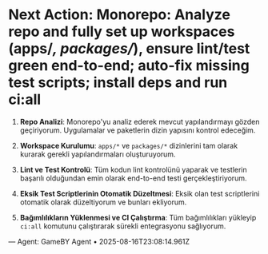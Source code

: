 # Next Action: Monorepo: Analyze repo and fully set up workspaces (apps/*, packages/*), ensure lint/test green end-to-end; auto-fix missing test scripts; install deps and run ci:all

1. **Repo Analizi**: Monorepo'yu analiz ederek mevcut yapılandırmayı gözden geçiriyorum. Uygulamalar ve paketlerin dizin yapısını kontrol edeceğim.

2. **Workspace Kurulumu**: `apps/*` ve `packages/*` dizinlerini tam olarak kurarak gerekli yapılandırmaları oluşturuyorum.

3. **Lint ve Test Kontrolü**: Tüm kodun lint kontrolünü yaparak ve testlerin başarılı olduğundan emin olarak end-to-end testi gerçekleştiriyorum.

4. **Eksik Test Scriptlerinin Otomatik Düzeltmesi**: Eksik olan test scriptlerini otomatik olarak düzeltiyorum ve bunları ekliyorum.

5. **Bağımlılıkların Yüklenmesi ve CI Çalıştırma**: Tüm bağımlılıkları yükleyip `ci:all` komutunu çalıştırarak sürekli entegrasyonu sağlıyorum.

— Agent: GameBY Agent • 2025-08-16T23:08:14.961Z
